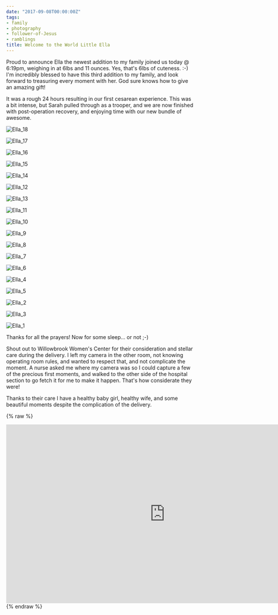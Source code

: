 ```yaml
---
date: "2017-09-08T00:00:00Z"
tags:
- family
- photography
- follower-of-Jesus
- ramblings
title: Welcome to the World Little Ella
---
```


Proud to announce Ella the newest addition to my family joined us today @ 6:19pm, weighing in at 6lbs and 11 ounces. Yes, that's 6lbs of cuteness. :-) I'm incredibly blessed to have this third addition to my family, and look forward to treasuring every moment with her. God sure knows how to give an amazing gift!

It was a rough 24 hours resulting in our first cesarean experience. This was a bit intense, but Sarah pulled through as a trooper, and we are now finished with post-operation recovery, and enjoying time with our new bundle of awesome.

<!-- {% include gallery caption="Welcome to the World Little Ella" %} -->

![Ella_18](/assets/img/Ella_18.jpg)

![Ella_17](/assets/img/Ella_17.jpg)

![Ella_16](/assets/img/Ella_16.jpg)

![Ella_15](/assets/img/Ella_15.jpg)

![Ella_14](/assets/img/Ella_14.jpg)

![Ella_12](/assets/img/Ella_12.jpg)

![Ella_13](/assets/img/Ella_13.jpg)

![Ella_11](/assets/img/Ella_11.jpg)

![Ella_10](/assets/img/Ella_10.jpg)

![Ella_9](/assets/img/Ella_9.jpg)

![Ella_8](/assets/img/Ella_8.jpg)

![Ella_7](/assets/img/Ella_7.jpg)

![Ella_6](/assets/img/Ella_6.jpg)

![Ella_4](/assets/img/Ella_4.jpg)

![Ella_5](/assets/img/Ella_5.jpg)

![Ella_2](/assets/img/Ella_2.jpg)

![Ella_3](/assets/img/Ella_3.jpg)

![Ella_1](/assets/img/Ella_1.jpg)



Thanks for all the prayers!
Now for some sleep... or not ;-)

Shout out to Willowbrook Women's Center for their consideration and stellar care during the delivery. I left my camera in the other room, not knowing operating room rules, and wanted to respect that, and not complicate the moment. A nurse asked me where my camera was so I could capture a few of the precious first moments, and walked to the other side of the hospital section to go fetch it for me to make it happen. That's how considerate they were!

Thanks to their care I have a healthy baby girl, healthy wife, and some beautiful moments despite the complication of the delivery.

{% raw %}
<iframe src="https://www.youtube.com/embed/vB1EqN-WfkI?wmode=opaque&enablejsapi=1" height="480" width="854" scrolling="no" frameborder="0" allowfullscreen="yes">
</iframe>
{% endraw %}
